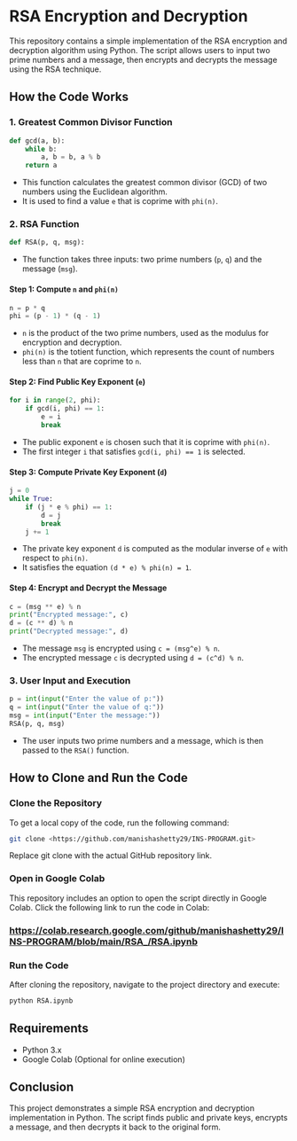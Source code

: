 # RSA Encryption and Decryption

This repository contains a simple implementation of the RSA encryption and decryption algorithm using Python. The script allows users to input two prime numbers and a message, then encrypts and decrypts the message using the RSA technique.

## How the Code Works

### 1. **Greatest Common Divisor Function**
```python
def gcd(a, b):
    while b:
        a, b = b, a % b
    return a
```
- This function calculates the greatest common divisor (GCD) of two numbers using the Euclidean algorithm.
- It is used to find a value `e` that is coprime with `phi(n)`.

### 2. **RSA Function**
```python
def RSA(p, q, msg):
```
- The function takes three inputs: two prime numbers (`p`, `q`) and the message (`msg`).

#### **Step 1: Compute `n` and `phi(n)`**
```python
n = p * q
phi = (p - 1) * (q - 1)
```
- `n` is the product of the two prime numbers, used as the modulus for encryption and decryption.
- `phi(n)` is the totient function, which represents the count of numbers less than `n` that are coprime to `n`.

#### **Step 2: Find Public Key Exponent (`e`)**
```python
for i in range(2, phi):
    if gcd(i, phi) == 1:
        e = i
        break
```
- The public exponent `e` is chosen such that it is coprime with `phi(n)`.
- The first integer `i` that satisfies `gcd(i, phi) == 1` is selected.

#### **Step 3: Compute Private Key Exponent (`d`)**
```python
j = 0
while True:
    if (j * e % phi) == 1:
        d = j
        break
    j += 1
```
- The private key exponent `d` is computed as the modular inverse of `e` with respect to `phi(n)`.
- It satisfies the equation `(d * e) % phi(n) = 1`.

#### **Step 4: Encrypt and Decrypt the Message**
```python
c = (msg ** e) % n
print("Encrypted message:", c)
d = (c ** d) % n
print("Decrypted message:", d)
```
- The message `msg` is encrypted using `c = (msg^e) % n`.
- The encrypted message `c` is decrypted using `d = (c^d) % n`.

### 3. **User Input and Execution**
```python
p = int(input("Enter the value of p:"))
q = int(input("Enter the value of q:"))
msg = int(input("Enter the message:"))
RSA(p, q, msg)
```
- The user inputs two prime numbers and a message, which is then passed to the `RSA()` function.

## How to Clone and Run the Code

### Clone the Repository
To get a local copy of the code, run the following command:
```sh
git clone <https://github.com/manishashetty29/INS-PROGRAM.git>
```
Replace git clone <your-repository-url> with the actual GitHub repository link.

### Open in Google Colab
This repository includes an option to open the script directly in Google Colab. Click the following link to run the code in Colab:

### https://colab.research.google.com/github/manishashetty29/INS-PROGRAM/blob/main/RSA_/RSA.ipynb

### Run the Code
After cloning the repository, navigate to the project directory and execute:
```sh
python RSA.ipynb
```

## Requirements
- Python 3.x
- Google Colab (Optional for online execution)

## Conclusion
This project demonstrates a simple RSA encryption and decryption implementation in Python. The script finds public and private keys, encrypts a message, and then decrypts it back to the original form.

